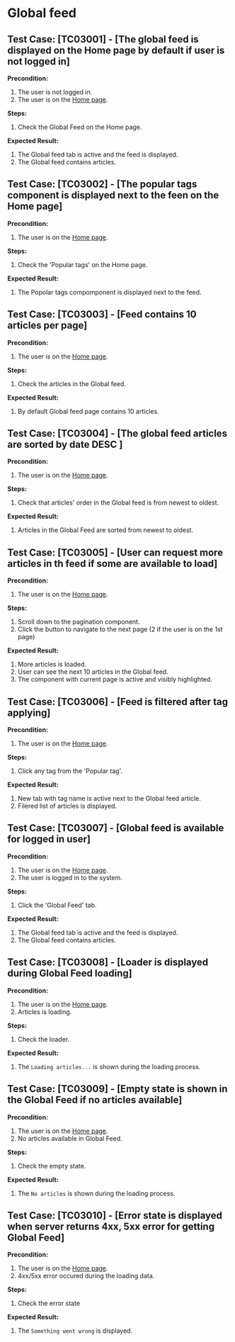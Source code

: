 # Global feed

## Test Case: [TC03001] - [The global feed is displayed on the Home page by default if user is not logged in]

**Precondition:**

1. The user is not logged in.
2. The user is on the [Home page](https://conduit.realworld.how).

**Steps:**

1. Check the Global Feed on the Home page.

**Expected Result:**

1. The Global feed tab is active and the feed is displayed.
2. The Global feed contains articles.

## Test Case: [TC03002] - [The popular tags component is displayed next to the feen on the Home page]

**Precondition:**

1. The user is on the [Home page](https://conduit.realworld.how).

**Steps:**

1. Check the 'Popular tags' on the Home page.

**Expected Result:**

1. The Popolar tags compomponent is displayed next to the feed.

## Test Case: [TC03003] - [Feed contains 10 articles per page]

**Precondition:**

1. The user is on the [Home page](https://conduit.realworld.how).

**Steps:**

1. Check the articles in the Global feed.

**Expected Result:**

1. By default Global feed page contains 10 articles.

## Test Case: [TC03004] - [The global feed articles are sorted by date DESC ]

**Precondition:**

1. The user is on the [Home page](https://conduit.realworld.how).

**Steps:**

1. Check that articles' order in the Global feed is from newest to oldest.

**Expected Result:**

1. Articles in the Global Feed are sorted from newest to oldest.

## Test Case: [TC03005] - [User can request more articles in th feed if some are available to load]

**Precondition:**

1. The user is on the [Home page](https://conduit.realworld.how).

**Steps:**

1. Scroll down to the pagination component.
2. Click the button to navigate to the next page (2 if the user is on the 1st page)

**Expected Result:**

1. More articles is loaded.
2. User can see the next 10 articles in the Global feed.
3. The component with current page is active and visibly highlighted.

## Test Case: [TC03006] - [Feed is filtered after tag applying]

**Precondition:**

1. The user is on the [Home page](https://conduit.realworld.how).

**Steps:**

1. Click any tag from the 'Popular tag'.

**Expected Result:**

1. New tab with tag name is active next to the Global feed article.
2. Filered list of articles is displayed.

## Test Case: [TC03007] - [Global feed is available for logged in user]

**Precondition:**

1. The user is on the [Home page](https://conduit.realworld.how).
2. The user is logged in to the system.

**Steps:**

1. Click the 'Global Feed' tab.

**Expected Result:**

1. The Global feed tab is active and the feed is displayed.
2. The Global feed contains articles.

## Test Case: [TC03008] - [Loader is displayed during Global Feed loading]

**Precondition:**

1. The user is on the [Home page](https://conduit.realworld.how).
2. Articles is loading.

**Steps:**

1. Check the loader.

**Expected Result:**

1. The `Loading articles...` is shown during the loading process.

## Test Case: [TC03009] - [Empty state is shown in the Global Feed if no articles available]

**Precondition:**

1. The user is on the [Home page](https://conduit.realworld.how).
2. No articles available in Global Feed.

**Steps:**

1. Check the empty state.

**Expected Result:**

1. The `No articles` is shown during the loading process.

## Test Case: [TC03010] - [Error state is displayed when server returns 4xx, 5xx error for getting Global Feed]

**Precondition:**

1. The user is on the [Home page](https://conduit.realworld.how).
2. 4xx/5xx error occured during the loading data.

**Steps:**

1. Check the error state

**Expected Result:**

1. The `Something went wrong` is displayed.